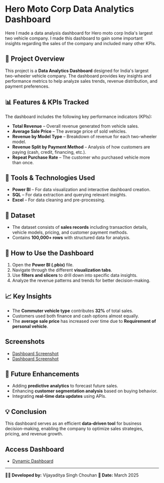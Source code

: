 # Hero Moto Corp Data Analytics Dashboard
Here I made a data analysis dashboard for Hero moto corp India's largest two vehicle company. I made this dashboard to gain some important insights regarding the sales of the company and included many other KPIs.

## 📌 Project Overview

This project is a **Data Analytics Dashboard** designed for India's largest two-wheeler vehicle company. The dashboard provides key insights and performance metrics to help analyze sales trends, revenue distribution, and payment preferences.

## 📊 Features & KPIs Tracked

The dashboard includes the following key performance indicators (KPIs):

- **Total Revenue** – Overall revenue generated from vehicle sales.
- **Average Sale Price** – The average price of sold vehicles.
- **Revenue by Model Type** – Breakdown of revenue for each two-wheeler model.
- **Revenue Split by Payment Method** – Analysis of how customers are paying (cash, credit, financing, etc.).
- **Repeat Purchase Rate** – The customer who purchased vehicle more than once.

## 🔧 Tools & Technologies Used

- **Power BI** – For data visualization and interactive dashboard creation.
- **SQL** – For data extraction and querying relevant insights.
- **Excel** – For data cleaning and pre-processing.

## 📂 Dataset

- The dataset consists of **sales records** including transaction details, vehicle models, pricing, and customer payment methods.
- Contains **100,000+ rows** with structured data for analysis.

## 📌 How to Use the Dashboard

1. Open the **Power BI (.pbix)** file.
2. Navigate through the different **visualization tabs**.
3. Use **filters and slicers** to drill down into specific data insights.
4. Analyze the revenue patterns and trends for better decision-making.

## 📈 Key Insights

- The **Commuter vehicle type** contributes **32%** of total sales.
- Customers used both finance and cash options almost equally.
- The **average sale price** has increased over time due to **Requirement of personal vehicle**.

## Screenshots

- <a href="https://github.com/vijayadityacoder/Data-Analysis-Dashboard-Hero/blob/main/Hero%20moto%20corp/Screenshot%202025-03-19%20110918.png"> Dashboard Screenshot </a>
- <a href="https://github.com/vijayadityacoder/Data-Analysis-Dashboard-Hero/blob/main/Hero%20moto%20corp/Screenshot%202025-03-19%20110941.png"> Dashboard Screenshot </a>

## 🚀 Future Enhancements

- Adding **predictive analytics** to forecast future sales.
- Enhancing **customer segmentation analysis** based on buying behavior.
- Integrating **real-time data updates** using APIs.

## 💡 Conclusion

This dashboard serves as an efficient **data-driven tool** for business decision-making, enabling the company to optimize sales strategies, pricing, and revenue growth.

## Access Dashboard
- <a href="https://app.powerbi.com/groups/me/reports/d5b7eb9a-bf56-4970-8ce2-587f29f7251a/d6e5c692081e49a82dc0?experience=power-bi"> Dynamic Dashboard </a>

---

**👨‍💻 Developed by:** Vijayaditya Singh Chouhan
**📅 Date:** March 2025

